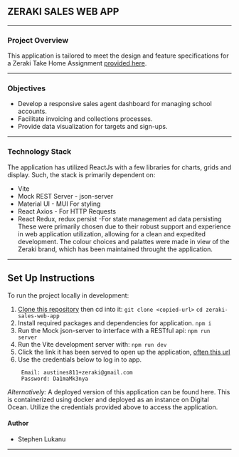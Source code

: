 ## ZERAKI SALES WEB APP
---
### Project Overview
This application is tailored to meet the design and feature specifications for a Zeraki Take Home Assignment [provided here](https://docs.google.com/document/d/1bAJkmCqtf7ur6KvbpWFsZrZVTUaEfhWGTJVeFXQQ8CA/edit).
___
### Objectives
* Develop a responsive sales agent dashboard for managing school accounts.
* Facilitate invoicing and collections processes.
* Provide data visualization for targets and sign-ups.
---
### Technology Stack
The application has utilized ReactJs with a few libraries for charts, grids and display.
Such, the stack is primarily dependent on:
* Vite
* Mock REST Server - json-server
* Material UI - MUI For styling
* React Axios - For HTTP Requests
* React Redux, redux persist -For state management ad data persisting
These were primarily chosen due to their robust support and experience in web application utilization, allowing for a clean and expedited development.
The colour choices and palattes were made in view of the Zeraki brand, which has been maintained throught the application.
---
## Set Up Instructions
To run the project locally in development:
1. [Clone this repository](https://github.com/TheEmerald001/zeraki-sales-web-app.git) then cd into it:
    `git clone <copied-url>`
    `cd zeraki-sales-web-app`
2. Install required packages and dependencies for application.
   `npm i`
3. Run the Mock json-server to interface with a RESTful api:
   `npm run server`
4. Run the Vite development server with:
   `npm run dev`
5. Click the link it has been served to open up the application, [often this url](http://localhost:5173/)
6. Use the credentials below to log in to app.
   ``` 
    Email: austines811+zeraki@gmail.com
    Password: Da1maMk3nya
    ```
*Alternatively:*
A deployed version of this application can be found here.
This is  containerized using docker and deployed as an instance on Digital Ocean. Utilize the credentials provided above to access the application.
#### Author
- Stephen Lukanu
___